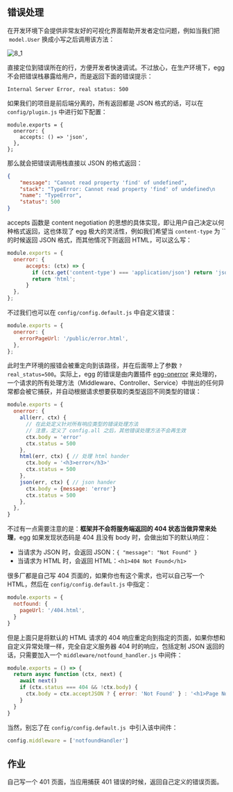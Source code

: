 ## 错误处理


在开发环境下会提供非常友好的可视化界面帮助开发者定位问题，例如当我们把  `model.User` 换成小写之后调用该方法：


![8_1](https://images.gitee.com/uploads/images/2021/0404/175120_740575fd_1720749.png "8_1.png")

直接定位到错误所在的行，方便开发者快速调试。不过放心，在生产环境下，egg 不会把错误栈暴露给用户，而是返回下面的错误提示：


```
Internal Server Error, real status: 500
```


如果我们的项目是前后端分离的，所有返回都是 JSON 格式的话，可以在 `config/plugin.js` 中进行如下配置：


```
module.exports = {
  onerror: {
    accepts: () => 'json',
  },
};
```


那么就会把错误调用栈直接以 JSON 的格式返回：


```json
{
    "message": "Cannot read property 'find' of undefined",
    "stack": "TypeError: Cannot read property 'find' of undefined\n    at UserController.index (/Users/keliq/code/egg-project/app/controller/user.js:7:37)",
    "name": "TypeError",
    "status": 500
}
```


accepts 函数是 content negotiation 的思想的具体实现，即让用户自己决定以何种格式返回，这也体现了 egg 极大的灵活性，例如我们希望当 `content-type` 为 `` 的时候返回 JSON 格式，而其他情况下则返回 HTML，可以这么写：


```javascript
module.exports = {
  onerror: {
      accepts: (ctx) => {
        if (ctx.get('content-type') === 'application/json') return 'json';
        return 'html';
      }
  },
};
```


不过我们也可以在 `config/config.default.js` 中自定义错误：


```javascript
module.exports = {
  onerror: {
    errorPageUrl: '/public/error.html',
  },
};
```


此时生产环境的报错会被重定向到该路径，并在后面带上了参数 `?real_status=500`。实际上，egg 的错误是由内置插件 [egg-onerror](https://github.com/eggjs/egg-onerror) 来处理的，一个请求的所有处理方法（Middleware、Controller、Service）中抛出的任何异常都会被它捕获，并自动根据请求想要获取的类型返回不同类型的错误：


```javascript
module.exports = {
  onerror: {
    all(err, ctx) {
      // 在此处定义针对所有响应类型的错误处理方法
      // 注意，定义了 config.all 之后，其他错误处理方法不会再生效
      ctx.body = 'error'
      ctx.status = 500
    },
    html(err, ctx) { // 处理 html hander
      ctx.body = '<h3>error</h3>'
      ctx.status = 500
    },
    json(err, ctx) { // json hander
      ctx.body = {message: 'error'}
      ctx.status = 500
    },
  },
}
```


不过有一点需要注意的是：**框架并不会将服务端返回的 404 状态当做异常来处理**，egg 如果发现状态码是 404 且没有 body 时，会做出如下的默认响应：


- 当请求为 JSON 时，会返回 JSON：`{ "message": "Not Found" }`
- 当请求为 HTML 时，会返回 HTML：`<h1>404 Not Found</h1>`



很多厂都是自己写 404 页面的，如果你也有这个需求，也可以自己写一个 HTML，然后在 `config/config.default.js` 中指定：


```javascript
module.exports = {
  notfound: {
    pageUrl: '/404.html',
  }
}
```


但是上面只是将默认的 HTML 请求的 404 响应重定向到指定的页面，如果你想和自定义异常处理一样，完全自定义服务器 404 时的响应，包括定制 JSON 返回的话，只需要加入一个 `middleware/notfound_handler.js` 中间件：


```javascript
module.exports = () => {
  return async function (ctx, next) {
    await next()
    if (ctx.status === 404 && !ctx.body) {
      ctx.body = ctx.acceptJSON ? { error: 'Not Found' } : '<h1>Page Not Found</h1>'
    }
  }
}
```


当然，别忘了在 `config/config.default.js`  中引入该中间件：


```javascript
config.middleware = ['notfoundHandler']
```


## 作业


自己写一个 401 页面，当应用捕获 401 错误的时候，返回自己定义的错误页面。
